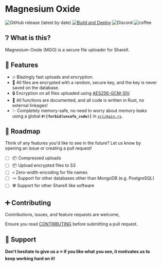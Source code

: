 # Magnesium Oxide

![GitHub release (latest by date)](https://img.shields.io/github/v/release/ChecksumDev/magnesium-oxide?label=Release) [![Build and Deploy](https://github.com/ChecksumDev/magnesium-oxide/actions/workflows/rust.yml/badge.svg)](https://github.com/ChecksumDev/magnesium-oxide/actions/workflows/rust.yml) ![Discord](https://img.shields.io/discord/984852897051312159?label=Discord&logo=DISCORD) ![coffee](https://img.shields.io/badge/Made%20with-Coffee-a27250?logo=CoffeeScript)

## ❔ What is this?

Magnesium-Oxide (MGO) is a secure file uploader for ShareX.

## 🌠 Features

* 🔥 Blazingly fast uploads and encryption.
* 💾 All files are encrypted with a random, secure key, and the key is never saved on the database.
* 🔒 Encryption on all files uploaded using [AES256-GCM-SIV](https://eprint.iacr.org/2017/168.pdf).
* 🦄 All functions are documented, and all code is written in Rust, no external linkages!
* ✨ Completely memory-safe, no need to worry about memory leaks using a global **`#![forbid(unsafe_code)]`** in [`src/main.rs`](https://github.com/magnesium-uploader/magnesium-oxide/blob/main/src/main.rs#L5).

## 🌌 Roadmap

Think of any features you'd like to see in the future? Let us know by opening an issue or creating a pull request!

* [ ] 📦 Compressed uploads
* [ ] 📦 Upload encrypted files to S3
* [ ] 💀 Zero-width-encoding for file names
* [ ] 🪢 Support for other databases other than MongoDB (e.g. PostgreSQL)
* [ ] ☢️ Support for other ShareX like software

## ➕ Contributing

Contributions, issues, and feature requests are welcome,

Ensure you read [CONTRIBUTING](CONTRIBUTING.md) before submitting a pull request.

## 🤝 Support

**Don't hesitate to give us a ⭐️ if you like what you see, it motivates us to keep working hard on it!**
